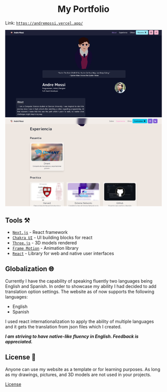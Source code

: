 <h1 align="center">My Portfolio</h1>

Link: [`https://andremossi.vercel.app/`](https://andremossi.vercel.app/)

<img src="doc/WebPic_1.png" />
<img src="doc/WebPic_2.png" />

<h2>Tools ⚒️</h2>

- [`Next.js`](https://nextjs.org/) - React framework
- [`Chakra UI`](https://chakra-ui.com/) - UI building blocks for react
- [`Three.js`](https://threejs.org/) - 3D models rendered
- [`Frame Motion`](https://www.framer.com/motion/) - Animation library
- [`React`](https://react.dev/) - Library for web and native user interfaces

<h2>Globalization 🌐</h2>

Currently I have the capability of speaking fluently two languages being English and Spanish.
In order to showcase my ability I had decided to add translation option settings.
The website as of now supports the following languages:

- English
- Spanish

I used react internationalization to apply the ability of multiple languages and it gets the translation from json files which I created.

__*I am striving to have native-like fluency in English. Feedback is appreciated.*__

<h2>License 🪪</h2>

Anyone can use my website as a template or for learning purposes. As long
as my drawings, pictures, and 3D models are not used in your projects.

[License](https://github.com/AndreM222/AndreMossi-Portfolio/blob/master/License)
